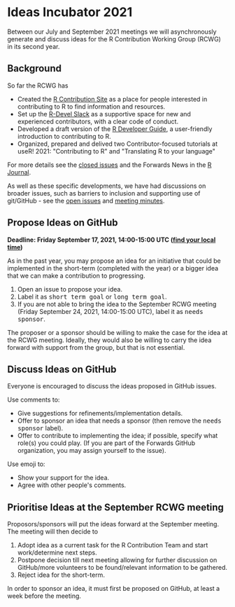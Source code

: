 # Ideas Incubator 2021

Between our July and September 2021 meetings we will asynchronously generate and discuss ideas for the R Contribution Working Group (RCWG) in its second year.

## Background

So far the RCWG has

 - Created the [R Contribution Site](https://forwards.github.io/rcontribution/) as a place for people interested in contributing to R to find information and resources.
 - Set up the [R-Devel Slack](https://forwards.github.io/rcontribution/slack) as a supportive space for new and experienced contributors, with a clear code of conduct.
 - Developed a draft version of the [R Developer Guide](https://forwards.github.io/rdevguide), a user-friendly introduction to contributing to R.
 - Organized, prepared and delived two Contributor-focused tutorials at useR! 2021: "Contributing to R" and "Translating R to your language"

For more details see the [closed issues](https://github.com/forwards/rcontribution/issues?q=is%3Aissue+is%3Aclosed) and the Forwards News in the [R Journal](https://journal.r-project.org/).

As well as these specific developments, we have had discussions on broader issues, such as barriers to inclusion and supporting use of git/GitHub - see the [open issues](https://github.com/forwards/rcontribution/issues?q=is%3Aissue+is%3Aopen) 
and [meeting minutes](https://github.com/forwards/rcontribution/tree/master/team_minutes).

## Propose Ideas on GitHub 

**Deadline: Friday September 17, 2021, 14:00-15:00 UTC ([find your local time](https://arewemeetingyet.com/UTC/2021-09-17/14:00/R%20Contribution%20Working%20Group))**

As in the past year, you may propose an idea for an initiative that could be implemented in the short-term (completed with the year) or a bigger idea that we can make a contribution to progressing.

1. Open an issue to propose your idea.
2. Label it as <kbd>short term goal</kbd> or <kbd>long term goal</kbd>.
3. If you are not able to bring the idea to the September RCWG meeting (Friday September 24, 2021, 14:00-15:00 UTC), label it as <kbd>needs sponsor</kbd>.

The proposer or a sponsor should be willing to make the case for the idea at the RCWG meeting. Ideally, they would also be willing to carry the idea forward with support from the group, but that is not essential.

## Discuss Ideas on GitHub

Everyone is encouraged to discuss the ideas proposed in GitHub issues. 

Use comments to:
 - Give suggestions for refinements/implementation details.
 - Offer to sponsor an idea that needs a sponsor (then remove the <kbd>needs sponsor</kbd> label).
 - Offer to contribute to implementing the idea; if possible, specify what role(s) you could play. (If you are part of the Forwards GitHub organization, you may assign yourself to the issue). 

Use emoji to:
 - Show your support for the idea.
 - Agree with other people's comments.

## Prioritise Ideas at the September RCWG meeting

Proposors/sponsors will put the ideas forward at the September meeting. The meeting will then decide to 

1. Adopt idea as a current task for the R Contribution Team and start work/determine next steps.
2. Postpone decision till next meeting allowing for further discussion on GitHub/more volunteers to be found/relevant information to be gathered.
3. Reject idea for the short-term.

In order to sponsor an idea, it must first be proposed on GitHub, at least a week before the meeting.
